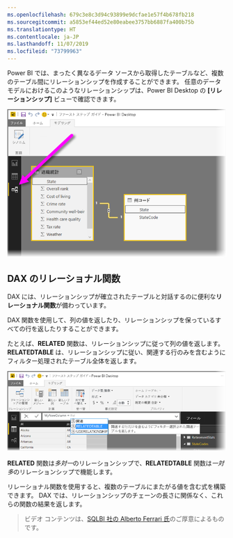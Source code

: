 ```yaml
---
ms.openlocfilehash: 679c3e8c3d94c93899e9dcfae1e57f4b678fb218
ms.sourcegitcommit: a5853ef44ed52e80eabee3757bb6887fa400b75b
ms.translationtype: HT
ms.contentlocale: ja-JP
ms.lasthandoff: 11/07/2019
ms.locfileid: "73799963"
---
```

Power BI では、まったく異なるデータ ソースから取得したテーブルなど、複数のテーブル間にリレーションシップを作成することができます。 任意のデータ モデルにおけるこのようなリレーションシップは、Power BI Desktop の **[リレーションシップ]** ビューで確認できます。

![](media/7-5-table-relationships-and-dax/dax-relationships_1.png)

## <a name="dax-relational-functions"></a>DAX のリレーショナル関数
DAX には、リレーションシップが確立されたテーブルと対話するのに便利な**リレーショナル関数**が備わっています。

DAX 関数を使用して、列の値を返したり、リレーションシップを保っているすべての行を返したりすることができます。

たとえば、**RELATED** 関数は、リレーションシップに従って列の値を返します。**RELATEDTABLE** は、リレーションシップに従い、関連する行のみを含むようにフィルター処理されたテーブル全体を返します。

![](media/7-5-table-relationships-and-dax/dax-relationships_2.png)

**RELATED** 関数は*多対一*のリレーションシップで、**RELATEDTABLE** 関数は*一対多*のリレーションシップで機能します。

リレーショナル関数を使用すると、複数のテーブルにまたがる値を含む式を構築できます。 DAX では、リレーションシップのチェーンの長さに関係なく、これらの関数の結果を返します。

> ビデオ コンテンツは、[SQLBI 社の Alberto Ferrari 氏](https://www.sqlbi.com/learning-dax)のご厚意によるものです。
> 
> 

